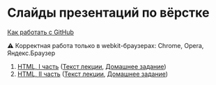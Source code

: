 # Слайды презентаций по вёрстке

[Как работать с GitHub](https://github.com/urfu-2015/guides/blob/master/how-to-pull-request.md)

:warning: Корректная работа только в webkit-браузерах: Chrome, Opera, Яндекс.Браузер

1. [HTML, I часть](https://rawgit.com/urfu-2015/verstka-slides/master/01-html-1/index.html#/) ([Текст лекции](https://github.com/urfu-2015/verstka-lectures/blob/master/html/part-1.md), [Домашнее задание](https://github.com/urfu-2015/verstka-tasks-1))
1. [HTML, II часть](https://rawgit.com/urfu-2015/verstka-slides/master/02-html-2/index.html) ([Текст лекции](https://github.com/urfu-2015/verstka-lectures/blob/master/html/part-2.md), [Домашнее задание](https://github.com/urfu-2015/verstka-tasks-2))
